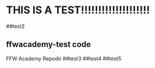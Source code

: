 # THIS IS A TEST!!!!!!!!!!!!!!!!!!!!
##test2

## ffwacademy-test code
 FFW Academy Repodir
 ##test3
 ##test4
 ##test5
